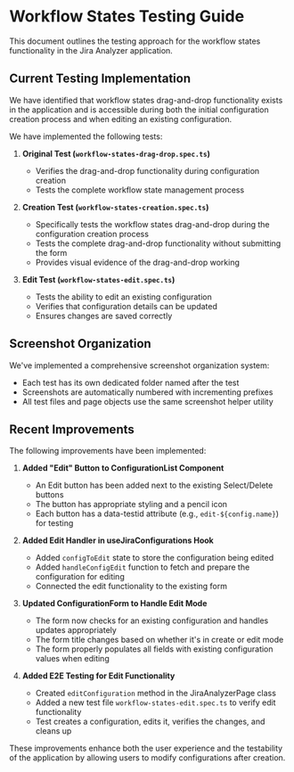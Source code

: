 # Workflow States Testing Guide

This document outlines the testing approach for the workflow states functionality in the Jira Analyzer application.

## Current Testing Implementation

We have identified that workflow states drag-and-drop functionality exists in the application and is accessible
during both the initial configuration creation process and when editing an existing configuration.

We have implemented the following tests:

1. **Original Test (`workflow-states-drag-drop.spec.ts`)**

   - Verifies the drag-and-drop functionality during configuration creation
   - Tests the complete workflow state management process

2. **Creation Test (`workflow-states-creation.spec.ts`)**

   - Specifically tests the workflow states drag-and-drop during the configuration creation process
   - Tests the complete drag-and-drop functionality without submitting the form
   - Provides visual evidence of the drag-and-drop working

3. **Edit Test (`workflow-states-edit.spec.ts`)**
   - Tests the ability to edit an existing configuration
   - Verifies that configuration details can be updated
   - Ensures changes are saved correctly

## Screenshot Organization

We've implemented a comprehensive screenshot organization system:

- Each test has its own dedicated folder named after the test
- Screenshots are automatically numbered with incrementing prefixes
- All test files and page objects use the same screenshot helper utility

## Recent Improvements

The following improvements have been implemented:

1. **Added "Edit" Button to ConfigurationList Component**

   - An Edit button has been added next to the existing Select/Delete buttons
   - The button has appropriate styling and a pencil icon
   - Each button has a data-testid attribute (e.g., `edit-${config.name}`) for testing

2. **Added Edit Handler in useJiraConfigurations Hook**

   - Added `configToEdit` state to store the configuration being edited
   - Added `handleConfigEdit` function to fetch and prepare the configuration for editing
   - Connected the edit functionality to the existing form

3. **Updated ConfigurationForm to Handle Edit Mode**

   - The form now checks for an existing configuration and handles updates appropriately
   - The form title changes based on whether it's in create or edit mode
   - The form properly populates all fields with existing configuration values when editing

4. **Added E2E Testing for Edit Functionality**
   - Created `editConfiguration` method in the JiraAnalyzerPage class
   - Added a new test file `workflow-states-edit.spec.ts` to verify edit functionality
   - Test creates a configuration, edits it, verifies the changes, and cleans up

These improvements enhance both the user experience and the testability of the application by
allowing users to modify configurations after creation.
